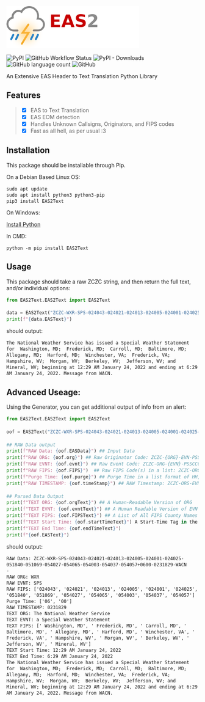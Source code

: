 ![EAS2Text](https://github.com/A-c0rN/EAS2Text/blob/master/doc/img/EAS2Text.png)

![PyPI](https://img.shields.io/pypi/v/EASGen?label=Version&style=flat-square) ![GitHub Workflow Status](https://img.shields.io/github/workflow/status/A-c0rN/EASGen/CodeQL?style=flat-square) ![PyPI - Downloads](https://img.shields.io/pypi/dm/EASGen?style=flat-square) ![GitHub language count](https://img.shields.io/github/languages/count/A-c0rN/EASGen?style=flat-square) ![GitHub](https://img.shields.io/github/license/A-c0rN/EASGen?style=flat-square)

An Extensive EAS Header to Text Translation Python Library

## Features
> - [x] EAS to Text Translation
> - [x] EAS EOM detection
> - [x] Handles Unknown Callsigns, Originators, and FIPS codes
> - [x] Fast as all hell, as per usual :3

## Installation
This package should be installable through Pip.

On a Debian Based Linux OS:
```
sudo apt update
sudo apt install python3 python3-pip
pip3 install EAS2Text
```


On Windows:

[Install Python](https://www.python.org/downloads/)

In CMD:
```
python -m pip install EAS2Text
```

## Usage
This package should take a raw ZCZC string, and then return the full text, and/or individual options:
```python
from EAS2Text.EAS2Text import EAS2Text

data = EAS2Text("ZCZC-WXR-SPS-024043-024021-024013-024005-024001-024025-051840-051069-054027-054065-054003-054037-054057+0600-0231829-WACN    -")
print(f"{data.EASText}")
```
should output:
```
The National Weather Service has issued a Special Weather Statement for  Washington, MD;  Frederick, MD;  Carroll, MD;  Baltimore, MD;  Allegany, MD;  Harford, MD;  Winchester, VA;  Frederick, VA;  Hampshire, WV;  Morgan, WV;  Berkeley, WV;  Jefferson, WV; and  Mineral, WV; beginning at 12:29 AM January 24, 2022 and ending at 6:29 AM January 24, 2022. Message from WACN.
```

## Advanced Useage:
Using the Generator, you can get additional output of info from an alert:
```python
from EAS2Text.EAS2Text import EAS2Text

oof = EAS2Text("ZCZC-WXR-SPS-024043-024021-024013-024005-024001-024025-051840-051069-054027-054065-054003-054037-054057+0600-0231829-WACN    -")

## RAW Data output
print(f"RAW Data: {oof.EASData}") ## Input Data
print(f"RAW ORG: {oof.org}") ## Raw Originator Code: ZCZC-{ORG}-EVN-PSSCCC-PSSCCC+TTTT-JJJHHMM-CCCCCCCC-
print(f"RAW EVNT: {oof.evnt}") ## Raw Event Code: ZCZC-ORG-{EVN}-PSSCCC-PSSCCC+TTTT-JJJHHMM-CCCCCCCC-
print(f"RAW FIPS: {oof.FIPS}")  ## Raw FIPS Code(s) in a list: ZCZC-ORG-EVN-{PSSCCC-PSSCCC}+TTTT-JJJHHMM-CCCCCCCC-
print(f"Purge Time: {oof.purge}") ## Purge Time in a list format of HH, MM: ZCZC-ORG-EVN-PSSCCC-PSSCCC+{TTTT}-JJJHHMM-CCCCCCCC-
print(f"RAW TIMESTAMP: {oof.timeStamp}") ## RAW Timestamp: ZCZC-ORG-EVN-PSSCCC-PSSCCC+TTTT-{JJJHHMM}-CCCCCCCC-

## Parsed Data Output
print(f"TEXT ORG: {oof.orgText}") ## A Human-Readable Version of ORG
print(f"TEXT EVNT: {oof.evntText}") ## A Human Readable Version of EVN
print(f"TEXT FIPS: {oof.FIPSText}") ## A List of All FIPS County Names (Returns "FIPS Code PSSCCC" if no available county)
print(f"TEXT Start Time: {oof.startTimeText}") A Start-Time Tag in the format of "HH:MM AM/PM MONTH_NAME DD, YYYY"
print(f"TEXT End Time: {oof.endTimeText}")
print(f"{oof.EASText}")
```
should output:
```
RAW Data: ZCZC-WXR-SPS-024043-024021-024013-024005-024001-024025-051840-051069-054027-054065-054003-054037-054057+0600-0231829-WACN    -
RAW ORG: WXR
RAW EVNT: SPS
RAW FIPS: ['024043', '024021', '024013', '024005', '024001', '024025', '051840', '051069', '054027', '054065', '054003', '054037', '054057']
Purge Time: ['06', '00']
RAW TIMESTAMP: 0231829
TEXT ORG: The National Weather Service
TEXT EVNT: a Special Weather Statement
TEXT FIPS: [' Washington, MD', ' Frederick, MD', ' Carroll, MD', ' Baltimore, MD', ' Allegany, MD', ' Harford, MD', ' Winchester, VA', ' Frederick, VA', ' Hampshire, WV', ' Morgan, WV', ' Berkeley, WV', ' Jefferson, WV', ' Mineral, WV']
TEXT Start Time: 12:29 AM January 24, 2022
TEXT End Time: 6:29 AM January 24, 2022
The National Weather Service has issued a Special Weather Statement for  Washington, MD;  Frederick, MD;  Carroll, MD;  Baltimore, MD;  Allegany, MD;  Harford, MD;  Winchester, VA;  Frederick, VA;  Hampshire, WV;  Morgan, WV;  Berkeley, WV;  Jefferson, WV; and  Mineral, WV; beginning at 12:29 AM January 24, 2022 and ending at 6:29 AM January 24, 2022. Message from WACN.
```